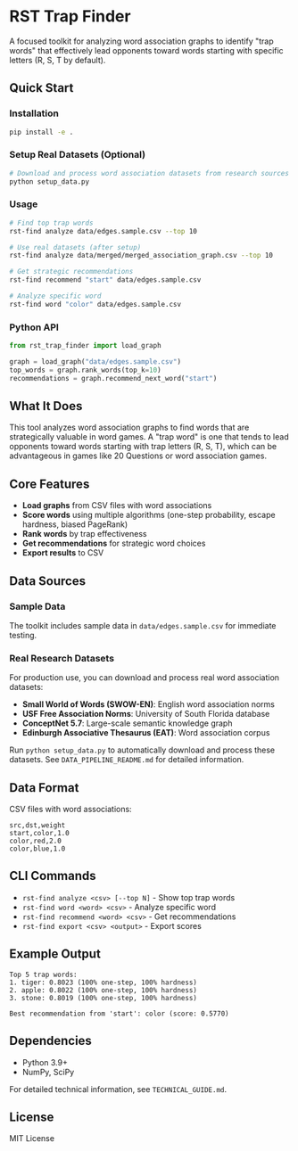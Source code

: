 # RST Trap Finder

A focused toolkit for analyzing word association graphs to identify "trap words" that effectively lead opponents toward words starting with specific letters (R, S, T by default).

## Quick Start

### Installation
```bash
pip install -e .
```

### Setup Real Datasets (Optional)
```bash
# Download and process word association datasets from research sources
python setup_data.py
```

### Usage
```bash
# Find top trap words
rst-find analyze data/edges.sample.csv --top 10

# Use real datasets (after setup)
rst-find analyze data/merged/merged_association_graph.csv --top 10

# Get strategic recommendations
rst-find recommend "start" data/edges.sample.csv

# Analyze specific word
rst-find word "color" data/edges.sample.csv
```

### Python API
```python
from rst_trap_finder import load_graph

graph = load_graph("data/edges.sample.csv")
top_words = graph.rank_words(top_k=10)
recommendations = graph.recommend_next_word("start")
```

## What It Does

This tool analyzes word association graphs to find words that are strategically valuable in word games. A "trap word" is one that tends to lead opponents toward words starting with trap letters (R, S, T), which can be advantageous in games like 20 Questions or word association games.

## Core Features

- **Load graphs** from CSV files with word associations
- **Score words** using multiple algorithms (one-step probability, escape hardness, biased PageRank)
- **Rank words** by trap effectiveness
- **Get recommendations** for strategic word choices
- **Export results** to CSV

## Data Sources

### Sample Data
The toolkit includes sample data in `data/edges.sample.csv` for immediate testing.

### Real Research Datasets
For production use, you can download and process real word association datasets:

- **Small World of Words (SWOW-EN)**: English word association norms
- **USF Free Association Norms**: University of South Florida database  
- **ConceptNet 5.7**: Large-scale semantic knowledge graph
- **Edinburgh Associative Thesaurus (EAT)**: Word association corpus

Run `python setup_data.py` to automatically download and process these datasets.
See `DATA_PIPELINE_README.md` for detailed information.

## Data Format

CSV files with word associations:
```csv
src,dst,weight
start,color,1.0
color,red,2.0
color,blue,1.0
```

## CLI Commands

- `rst-find analyze <csv> [--top N]` - Show top trap words
- `rst-find word <word> <csv>` - Analyze specific word  
- `rst-find recommend <word> <csv>` - Get recommendations
- `rst-find export <csv> <output>` - Export scores

## Example Output

```
Top 5 trap words:
1. tiger: 0.8023 (100% one-step, 100% hardness)
2. apple: 0.8022 (100% one-step, 100% hardness)  
3. stone: 0.8019 (100% one-step, 100% hardness)

Best recommendation from 'start': color (score: 0.5770)
```

## Dependencies

- Python 3.9+
- NumPy, SciPy

For detailed technical information, see `TECHNICAL_GUIDE.md`.

## License

MIT License
